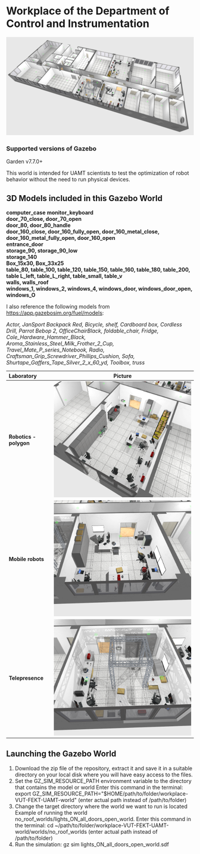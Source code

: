 # Workplace of the Department of Control and Instrumentation

![Gazebo01](docs/images/workplace_UAMT.png)

### Supported versions of Gazebo 
Garden v7.7.0+ 

This world is intended for UAMT scientists to test the optimization of robot behavior without the need to run physical devices.

## 3D Models included in this Gazebo World

**computer_case** 
**monitor_keyboard**    
**door_70_close, door_70_open**    
**door_80, door_80_handle**    
**door_160_close, door_160_fully_open, door_160_metal_close, door_160_metal_fully_open, door_160_open**    
**entrance_door**   
**storage_90, storage_90_low**    
**storage_140**    
**Box_15x30, Box_33x25**    
**table_80, table_100, table_120, table_150, table_160, table_180, table_200, table L_left, table_L_right, table_small, table_v**    
**walls, walls_roof**    
**windows_1, windows_2, windows_4, windows_door, windows_door_open, windows_O**    

I also reference the following models from https://app.gazebosim.org/fuel/models:

*Actor, JanSport Backpack Red, Bicycle, shelf, Cardboard box, Cordless Drill, Parrot Bebop 2, OfficeChairBlack, foldable_chair, Fridge, Cole_Hardware_Hammer_Black, Aroma_Stainless_Steel_Milk_Frother_2_Cup, Travel_Mate_P_series_Notebook, Radio, Craftsman_Grip_Screwdriver_Phillips_Cushion, Sofa,  Shurtape_Gaffers_Tape_Silver_2_x_60_yd, Toolbox, truss*

| Laboratory       | Picture           |
| :------------- |:-------------:|
| **Robotics - polygon**     | ![lab1](docs/images/laboratory_1.102.png) |
| **Mobile robots**     | ![lab2](docs/images/laboratory_1.112.png) |
| **Telepresence**    | ![lab3](docs/images/laboratory_1.113.png)

## Launching the Gazebo World

1) Download the zip file of the repository, extract it and save it in a suitable directory on your local disk where you will have easy access to the files.
2) Set the GZ_SIM_RESOURCE_PATH environment variable to the directory that contains the model or world
Enter this command in the terminal:
export GZ_SIM_RESOURCE_PATH="$HOME/path/to/folder/workplace-VUT-FEKT-UAMT-world"
(enter actual path instead of /path/to/folder)
3) Change the target directory where the world we want to run is located
Example of running the world no_roof_worlds/lights_ON_all_doors_open_world. Enter this command in the terminal:
cd ~/path/to/folder/workplace-VUT-FEKT-UAMT-world/worlds/no_roof_worlds
(enter actual path instead of /path/to/folder)
4) Run the simulation:
gz sim lights_ON_all_doors_open_world.sdf
